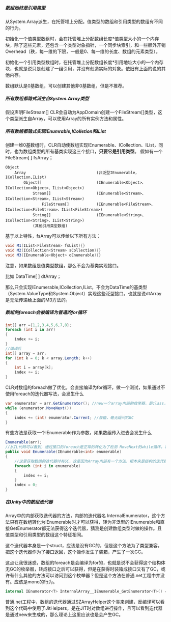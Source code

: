 ##### 数组始终是引用类型

从System.Array派生，在托管堆上分配。值类型的数组和引用类型的数组有不同的行为。

初始化一个值类型数组时，会在托管堆上分配数组长度*值类型大小的一个内存块，除了这些元素，还包含一个类型对象指针，一个同步块索引，和一些额外开销Overhead（秩，每一维的下限，一般是0、每一维的长度、数组的元素类型）。

初始化一个引用类型数组时，在托管堆上分配数组长度*引用地址大小的一个内存块，也就是说只是创建了一组引用，并没有创造实际的对象。依旧有上面的说的其他内存。

数组默认是0基数组，可以创建其他非0基数组，但是不推荐。

##### 所有数组都隐式派生自System.Array类型

假设声明FileStream[] CLR会自动为AppDomain创建一个FileStream[]类型，这个类型派生自Array，可以使用Array的所有实例方法和属性。

##### 所有数组都隐式实现IEnumrable,IColletion和IList

创建一维0基数组时，CLR自动使数组实现IEnumerable<T>、ICollection<T>、IList<T>，同时，也为数组类型的所有基类实现这三个接口，**只要它是引用类型**。 假如有一个FileStream[ ] fsArray；

```apl
Object
	Array								(非泛型IEnumerable，ICollection,IList)
		Object[]						(IEnumerable<Object>、ICollection<Object>、IList<Object>)
			Stream[]					(IEnumerable<Stream>、ICollection<Stream>、IList<Stream>)
				FileStream[]			(IEnumerable<FileStream>、ICollection<FileStream>、IList<FileStream>)
			String[]					(IEnumerable<String>、ICollection<String>、IList<String>)
			(其他引用类型数组)
```

基于以上特性，fsArray可以传给以下所有方法：

```c#
void M1(IList<FileStream> fsList){}
void M2(ICollection<Stream> sCollection){}
void M3(IEnumerable<Object> oEnumerable){}
```

注意，如果数组是值类型数组，那么不会为基类实现接口。

比如 DataTime[ ] dtArray；

那么只会实现IEnumerable<DataTime>,ICollection<DataTime>,IList<DataTime>，不会为DataTime的基类型（System.ValueType和System.Object）实现这些泛型接口。也就是说dtArray是无法传递给上面的M3方法的。

##### 数组的foreach会被编译为普通的for循环

```c#
int[] arr ={1,2,3,4,5,6,7,8};
foreach (int i in arr)
{
    index += i;
}
//编译后
int[] array = arr;
for (int k = 0; k < array.Length; k++)
{
	int i = array[k];
	index += i;
}

```

CLR对数组的foreach做了优化，会直接编译为for循环，做一个测试，如果通过不使用foreach的迭代器写法，会发生什么

```c#
var enumerator = arr.GetEnumerator(); //new一个array内部的枚举器，是class，有GC
while (enumerator.MoveNext())
{
    index += (int) enumerator.Current; //装箱，毫无疑问的GC
}
```

有些方法是获取一个IEnumerable<T>作为参数，如果数组传入进去会发生什么

```c#
Enumerable(arr);
//从IL代码可以看到，通过接口的foreach是正常的转化为了检测 MoveNext的while循环，在结束调用迭代器的Dispose
public void Enumerable(IEnumerable<int> enumerable)
{
    //这里获取数组的迭代器时有GC，这是因为Array内部有一个方法，把本来是结构的迭代器装箱为接口返回。
    foreach (int i in enumerable)
    {
        index += i;
    }
    index = 0;
}
```

##### 在Unity中的数组迭代器

Array中的内部获取迭代器的方法，内部的迭代器名 InternalEnumerator，这个方法只有在数组转化为IEnumerable<T>时才可以获得，转为非泛型的IEnumerable和直接GetEnumerator都无法获得这个迭代器，猜测是创建数组类型时做的操作。且值类型和引用类型的数组这个特征相同。

这个迭代器本身是一个struct，应该是没有GC的，但是这个方法为了类型兼容，把这个迭代器作为了接口返回，这个操作发生了装箱，产生了一次GC。

这点让我很迷惑，数组的foreach是会编译为for的，也就是说不会获得这个结构体无GC的枚举器，转成接口之后可以获得，但是在获得时装箱成接口又有了GC，或许有什么其他的方法可以访问到这个枚举器？但是这个方法在普通.net工程中并没有。应该是mono的行为。

```c#
internal IEnumerator<T> InternalArray__IEnumerable_GetEnumerator<T>() => this.Length == 0 ? (IEnumerator<T>) Array.EmptyInternalEnumerator<T>.Value : (IEnumerator<T>) new Array.InternalEnumerator<T>(this);
```

普通.net工程中，数组的迭代器通过SZArrayHelper这个类来创建，反编译可以看到这个代码中使用了JitHelpers，是在JIT时对数组进行操作，且可以看到迭代器是通过new来生成的，那么理论上这里应该也是会产生GC。